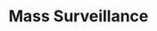---
title: "Mass Surveillance"
icon: privacy
label: Privacy
categories:
- voterguideissue
candidates:
 - candidate: "HC"
   position: "While Sen. Clinton cast votes in 2001 and 2009 that enabled NSA mass surveillance, candidate Clinton has called on the NSA to be more transparent. "
   level: 3
 - candidate: "TC"
   position: "Was one of only four Republicans to sponsor the USA Freedom Act, which reined in some of the government’s mass surveillance powers. "
   level: 1
 - candidate: "JK"
   position: "Said the USA Freedom Act was a \"step forward\" but is vague about how he'd restrain the NSA and other agencies that engage in mass surveillance. "
   level: 2
 - candidate: "MR"
   position: "Supports expanded state surveillance and voted against the USA Freedom Act. \"The U.S. cannot afford to ignore another lesson of 9/11 and curtail intelligence-gathering capabilities.\" "
   level: 3
 - candidate: "BS"
   position: "Voted against the Patriot Act both times and said during a debate that he would \"absolutely\" end sweeping NSA surveillance. "
   level: 1
 - candidate: "DT"
   position: "Says he would \"err on the side of security\" and support maintaining the Patriot Act and continuing mass surveillance."
   level: 3
---